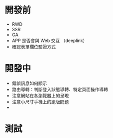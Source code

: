 # 開發前

-  RWD
-  SSR
-  GA
-  APP 是否會與 Web 交互 （deeplink）
-  確認表單欄位驗證方式

# 開發中

-  錯誤訊息如何顯示
-  路由導轉：判斷登入狀態導轉、特定頁面操作導轉
-  注意網站在各瀏覽器上的呈現
-  注意小尺寸手機上的跑版問題
- 

# 測試

